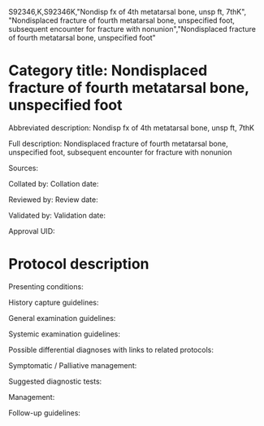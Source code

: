 S92346,K,S92346K,"Nondisp fx of 4th metatarsal bone, unsp ft, 7thK", "Nondisplaced fracture of fourth metatarsal bone, unspecified foot, subsequent encounter for fracture with nonunion","Nondisplaced fracture of fourth metatarsal bone, unspecified foot"
# Category title: Nondisplaced fracture of fourth metatarsal bone, unspecified foot

Abbreviated description: Nondisp fx of 4th metatarsal bone, unsp ft, 7thK

Full description: Nondisplaced fracture of fourth metatarsal bone, unspecified foot, subsequent encounter for fracture with nonunion

Sources:

Collated by:
Collation date:

Reviewed by:
Review date:

Validated by:
Validation date:

Approval UID:

# Protocol description

Presenting conditions:

History capture guidelines:

General examination guidelines:

Systemic examination guidelines:

Possible differential diagnoses with links to related protocols:

Symptomatic / Palliative management:

Suggested diagnostic tests:

Management:

Follow-up guidelines:
